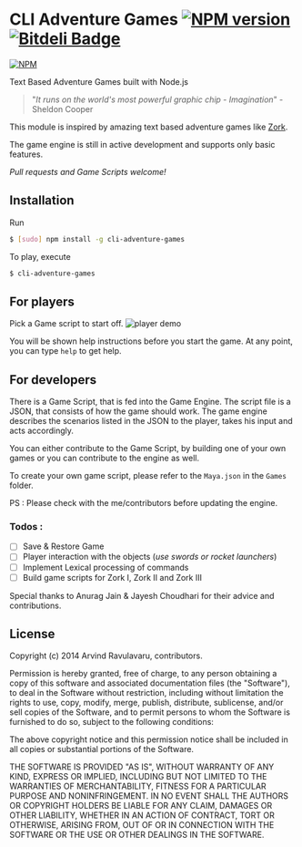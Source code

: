 # CLI Adventure Games [![NPM version](https://badge-me.herokuapp.com/api/npm/cli-adventure-games.png)](http://badges.enytc.com/for/npm/cli-adventure-games) [![Bitdeli Badge](https://d2weczhvl823v0.cloudfront.net/arvindr21/cli-adventure-games/trend.png)](https://bitdeli.com/free "Bitdeli Badge")


[![NPM](https://nodei.co/npm/cli-adventure-games.png?downloads=true&stars=true)](https://nodei.co/npm/cli-adventure-games/)

Text Based Adventure Games built with Node.js

> "_It runs on the world's most powerful graphic chip - Imagination_" - Sheldon Cooper

This module is inspired by amazing text based adventure games like [Zork](http://www.infocom-if.org/downloads/downloads.html). 

The game engine is still in active development and supports only basic features. 

_Pull requests and Game Scripts welcome!_

## Installation
Run 
```bash
$ [sudo] npm install -g cli-adventure-games
```

To play, execute
```bash
$ cli-adventure-games
```

## For players
Pick a Game script to start off. 
![player demo](https://raw.githubusercontent.com/arvindr21/cli-adventure-games/master/demos/demo_player.gif)

You will be shown help instructions before you start the game. At any point, you can type `help` to get help.


## For developers
There is a Game Script, that is fed into the Game Engine. The script file is a JSON, that consists of how the game should work. The game engine describes the scenarios listed in the JSON to the player, takes his input and acts accordingly.

You can either contribute to the Game Script, by building one of your own games or you can contribute to the engine as well. 

To create your own game script, please refer to the `Maya.json` in the `Games` folder.

PS : Please check with the me/contributors before updating the engine.

### Todos :  
* [ ] Save & Restore Game
* [ ] Player interaction with the objects (_use swords or rocket launchers_)
* [ ] Implement Lexical processing of commands
* [ ] Build game scripts for Zork I, Zork II and Zork III

Special thanks to Anurag Jain & Jayesh Choudhari for their advice and contributions. 

## License

Copyright (c) 2014 Arvind Ravulavaru, contributors.

Permission is hereby granted, free of charge, to any person
obtaining a copy of this software and associated documentation
files (the "Software"), to deal in the Software without
restriction, including without limitation the rights to use,
copy, modify, merge, publish, distribute, sublicense, and/or sell
copies of the Software, and to permit persons to whom the
Software is furnished to do so, subject to the following
conditions:

The above copyright notice and this permission notice shall be
included in all copies or substantial portions of the Software.

THE SOFTWARE IS PROVIDED "AS IS", WITHOUT WARRANTY OF ANY KIND,
EXPRESS OR IMPLIED, INCLUDING BUT NOT LIMITED TO THE WARRANTIES
OF MERCHANTABILITY, FITNESS FOR A PARTICULAR PURPOSE AND
NONINFRINGEMENT. IN NO EVENT SHALL THE AUTHORS OR COPYRIGHT
HOLDERS BE LIABLE FOR ANY CLAIM, DAMAGES OR OTHER LIABILITY,
WHETHER IN AN ACTION OF CONTRACT, TORT OR OTHERWISE, ARISING
FROM, OUT OF OR IN CONNECTION WITH THE SOFTWARE OR THE USE OR
OTHER DEALINGS IN THE SOFTWARE.
